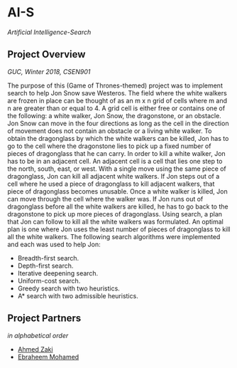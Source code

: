 # AI-S
*Artificial Intelligence-Search*

## Project Overview
*GUC, Winter 2018, CSEN901*

The purpose of this (Game of Thrones-themed) project was to implement search to help Jon Snow save Westeros. The field where the white walkers are frozen in place can be thought of as an m x n grid of cells where m and n are greater than or equal to 4. A grid cell is either free or contains one of the following: a white walker, Jon Snow, the dragonstone, or an obstacle. Jon Snow can move in the four directions as long as the cell in the direction of movement does not contain an obstacle or a living white walker. To obtain the dragonglass by which the white walkers can be killed, Jon has to go to the cell where the dragonstone lies to pick up a fixed number of pieces of dragonglass that he can carry. In order to kill a white walker, Jon has to be in an adjacent cell. An adjacent cell is a cell that lies one step to the north, south, east, or west. With a single move using the same piece of dragonglass, Jon can kill all adjacent white walkers. If Jon steps out of a cell where he used a piece of dragonglass to kill adjacent walkers, that piece of dragonglass becomes unusable. Once a white walker is killed, Jon can move through the cell where the walker was. If Jon runs out of dragonglass before all the white walkers are killed, he has to go back to the dragonstone to pick up more pieces of dragonglass. Using search, a plan that Jon can follow to kill all the white walkers was formulated. An optimal plan is one where Jon uses the least number of pieces of dragonglass to kill all the white walkers. The following search algorithms were implemented and each was used to help Jon:

* Breadth-first search.
* Depth-first search.
* Iterative deepening search.
* Uniform-cost search.
* Greedy search with two heuristics.
* A* search with two admissible heuristics.

## Project Partners
*in alphabetical order*

* [Ahmed Zaki](https://github.com/Zakyyy)
* [Ebraheem Mohamed](https://github.com/Ebraheem1)
